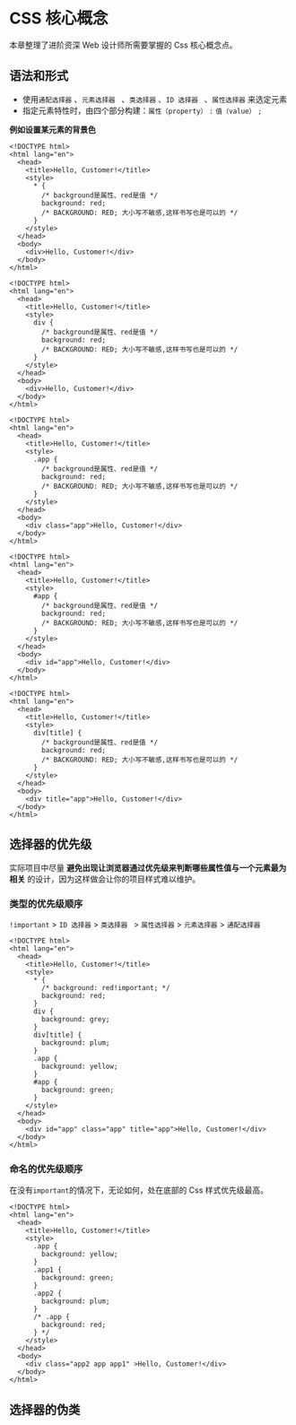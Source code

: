 # CSS 核心概念

本章整理了进阶资深 Web 设计师所需要掌握的 Css 核心概念点。

## 语法和形式

- 使用`通配选择器` 、`元素选择器 ` 、`类选择器` 、`ID 选择器 ` 、`属性选择器` 来选定元素
- 指定元素特性时，由四个部分构建：`属性（property）` `:` `值（value）` `;`

**例如设置某元素的背景色**
<CodeGroup>
<CodeGroupItem title="通配选择器" active>

```html:no-line-numbers
<!DOCTYPE html>
<html lang="en">
  <head>
    <title>Hello, Customer!</title>
    <style>
      * {
        /* background是属性、red是值 */
        background: red;
        /* BACKGROUND: RED; 大小写不敏感,这样书写也是可以的 */
      }
    </style>
  </head>
  <body>
    <div>Hello, Customer!</div>
  </body>
</html>
```

  </CodeGroupItem>

  <CodeGroupItem title="元素选择器">

```html:no-line-numbers
<!DOCTYPE html>
<html lang="en">
  <head>
    <title>Hello, Customer!</title>
    <style>
      div {
        /* background是属性、red是值 */
        background: red;
        /* BACKGROUND: RED; 大小写不敏感,这样书写也是可以的 */
      }
    </style>
  </head>
  <body>
    <div>Hello, Customer!</div>
  </body>
</html>
```

  </CodeGroupItem>
   <CodeGroupItem title="类选择器">

```html:no-line-numbers
<!DOCTYPE html>
<html lang="en">
  <head>
    <title>Hello, Customer!</title>
    <style>
      .app {
        /* background是属性、red是值 */
        background: red;
        /* BACKGROUND: RED; 大小写不敏感,这样书写也是可以的 */
      }
    </style>
  </head>
  <body>
    <div class="app">Hello, Customer!</div>
  </body>
</html>
```

  </CodeGroupItem>
     <CodeGroupItem title="ID 选择器">

```html:no-line-numbers
<!DOCTYPE html>
<html lang="en">
  <head>
    <title>Hello, Customer!</title>
    <style>
      #app {
        /* background是属性、red是值 */
        background: red;
        /* BACKGROUND: RED; 大小写不敏感,这样书写也是可以的 */
      }
    </style>
  </head>
  <body>
    <div id="app">Hello, Customer!</div>
  </body>
</html>
```

  </CodeGroupItem>
       <CodeGroupItem title="属性选择器">

```html:no-line-numbers
<!DOCTYPE html>
<html lang="en">
  <head>
    <title>Hello, Customer!</title>
    <style>
      div[title] {
        /* background是属性、red是值 */
        background: red;
        /* BACKGROUND: RED; 大小写不敏感,这样书写也是可以的 */
      }
    </style>
  </head>
  <body>
    <div title="app">Hello, Customer!</div>
  </body>
</html>
```

  </CodeGroupItem>
</CodeGroup>

## 选择器的优先级
实际项目中尽量 **避免出现让浏览器通过优先级来判断哪些属性值与一个元素最为相关** 的设计，因为这样做会让你的项目样式难以维护。

### 类型的优先级顺序

`!important` > `ID 选择器` > `类选择器 ` > `属性选择器` > `元素选择器` > `通配选择器`


```html:no-line-numbers
<!DOCTYPE html>
<html lang="en">
  <head>
    <title>Hello, Customer!</title>
    <style>
      * {
        /* background: red!important; */
        background: red;
      }
      div {
        background: grey;
      }
      div[title] {
        background: plum;
      }
      .app {
        background: yellow;
      }
      #app {
        background: green;
      }
    </style>
  </head>
  <body>
    <div id="app" class="app" title="app">Hello, Customer!</div>
  </body>
</html>
```

### 命名的优先级顺序
在没有`important`的情况下，无论如何，处在底部的 Css 样式优先级最高。
```html:no-line-numbers
<!DOCTYPE html>
<html lang="en">
  <head>
    <title>Hello, Customer!</title>
    <style>
      .app {
        background: yellow;
      }
      .app1 {
        background: green;
      }
      .app2 {
        background: plum;
      }
      /* .app {
        background: red;
      } */
    </style>
  </head>
  <body>
    <div class="app2 app app1" >Hello, Customer!</div>
  </body>
</html>
```

## 选择器的伪类